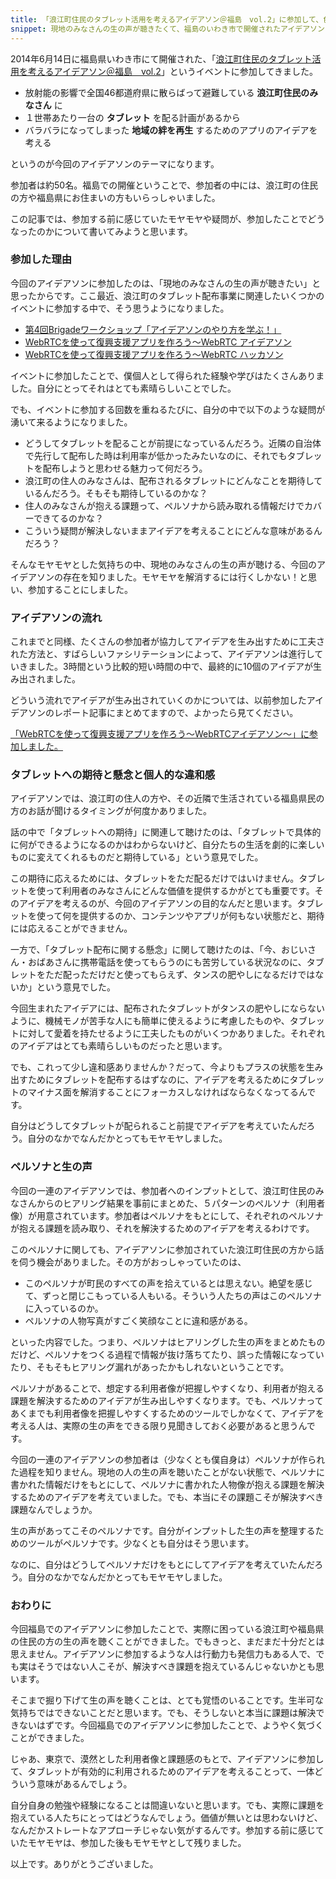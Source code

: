 ```yaml
---
title: 「浪江町住民のタブレット活用を考えるアイデアソン＠福島　vol.2」に参加して、色々考えた結果、モヤモヤした話
snippet: 現地のみなさんの生の声が聴きたくて、福島のいわき市で開催されたアイデアソンに参加してきました。参加する前に感じていたモヤモヤが、参加したことでどうなったのかについて書いてみようと思います。
---
```


2014年6月14日に福島県いわき市にて開催された、「[浪江町住民のタブレット活用を考えるアイデアソン＠福島　vol.2](http://codeforjapan.doorkeeper.jp/events/11109)」というイベントに参加してきました。

* 放射能の影響で全国46都道府県に散らばって避難している **浪江町住民のみなさん** に
* １世帯あたり一台の **タブレット** を配る計画があるから
* バラバラになってしまった **地域の絆を再生** するためのアプリのアイデアを考える

というのが今回のアイデアソンのテーマになります。

参加者は約50名。福島での開催ということで、参加者の中には、浪江町の住民の方や福島県にお住まいの方もいらっしゃいました。

この記事では、参加する前に感じていたモヤモヤや疑問が、参加したことでどうなったのかについて書いてみようと思います。


### 参加した理由

今回のアイデアソンに参加したのは、「現地のみなさんの生の声が聴きたい」と思ったからです。ここ最近、浪江町のタブレット配布事業に関連したいくつかのイベントに参加する中で、そう思うようになりました。

* [第4回Brigadeワークショップ「アイデアソンのやり方を学ぶ！」](http://codeforjapan.doorkeeper.jp/events/11075)
* [WebRTCを使って復興支援アプリを作ろう〜WebRTC アイデアソン](http://codeforjapan.doorkeeper.jp/events/11305)
* [WebRTCを使って復興支援アプリを作ろう〜WebRTC ハッカソン](http://codeforjapan.doorkeeper.jp/events/11422)

イベントに参加したことで、僕個人として得られた経験や学びはたくさんありました。自分にとってそれはとても素晴らしいことでした。

でも、イベントに参加する回数を重ねるたびに、自分の中で以下のような疑問が湧いて来るようになりました。

* どうしてタブレットを配ることが前提になっているんだろう。近隣の自治体で先行して配布した時は利用率が低かったみたいなのに、それでもタブレットを配布しようと思わせる魅力って何だろう。
* 浪江町の住人のみなさんは、配布されるタブレットにどんなことを期待しているんだろう。そもそも期待しているのかな？
* 住人のみなさんが抱える課題って、ペルソナから読み取れる情報だけでカバーできてるのかな？
* こういう疑問が解決しないままアイデアを考えることにどんな意味があるんだろう？

そんなモヤモヤとした気持ちの中、現地のみなさんの生の声が聴ける、今回のアイデアソンの存在を知りました。モヤモヤを解消するには行くしかない！と思い、参加することにしました。


### アイデアソンの流れ

これまでと同様、たくさんの参加者が協力してアイデアを生み出すために工夫された方法と、すばらしいファシリテーションによって、アイデアソンは進行していきました。3時間という比較的短い時間の中で、最終的に10個のアイデアが生み出されました。

どういう流れでアイデアが生み出されていくのかについては、以前参加したアイデアソンのレポート記事にまとめてますので、よかったら見てください。

[「WebRTCを使って復興支援アプリを作ろう〜WebRTCアイデアソン〜」に参加しました。](http://blog.kadoppe.com/2014/06/03/webrtc-ideathon.html)


### タブレットへの期待と懸念と個人的な違和感

アイデアソンでは、浪江町の住人の方や、その近隣で生活されている福島県民の方のお話が聞けるタイミングが何度かありました。

話の中で「タブレットへの期待」に関連して聴けたのは、「タブレットで具体的に何ができるようになるのかはわからないけど、自分たちの生活を劇的に楽しいものに変えてくれるものだと期待している」という意見でした。

この期待に応えるためには、タブレットをただ配るだけではいけません。タブレットを使って利用者のみなさんにどんな価値を提供するかがとても重要です。そのアイデアを考えるのが、今回のアイデアソンの目的なんだと思います。タブレットを使って何を提供するのか、コンテンツやアプリが何もない状態だと、期待には応えることができません。

一方で、「タブレット配布に関する懸念」に関して聴けたのは、「今、おじいさん・おばあさんに携帯電話を使ってもらうのにも苦労している状況なのに、タブレットをただ配っただけだと使ってもらえず、タンスの肥やしになるだけではないか」という意見でした。

今回生まれたアイデアには、配布されたタブレットがタンスの肥やしにならないように、機械モノが苦手な人にも簡単に使えるように考慮したものや、タブレットに対して愛着を持たせるように工夫したものがいくつかありました。それぞれのアイデアはとても素晴らしいものだったと思います。

でも、これって少し違和感ありませんか？だって、今よりもプラスの状態を生み出すためにタブレットを配布するはずなのに、アイデアを考えるためにタブレットのマイナス面を解消することにフォーカスしなければならなくなってるんです。

自分はどうしてタブレットが配られること前提でアイデアを考えていたんだろう。自分のなかでなんだかとってもモヤモヤしました。


### ペルソナと生の声

今回の一連のアイデアソンでは、参加者へのインプットとして、浪江町住民のみなさんからのヒアリング結果を事前にまとめた、５パターンのペルソナ（利用者像）が用意されています。参加者はペルソナをもとにして、それぞれのペルソナが抱える課題を読み取り、それを解決するためのアイデアを考えるわけです。

このペルソナに関しても、アイデアソンに参加されていた浪江町住民の方から話を伺う機会がありました。その方がおっしゃっていたのは、

* このペルソナが町民のすべての声を拾えているとは思えない。絶望を感じて、ずっと閉じこもっている人もいる。そういう人たちの声はこのペルソナに入っているのか。
* ペルソナの人物写真がすごく笑顔なことに違和感がある。

といった内容でした。つまり、ペルソナはヒアリングした生の声をまとめたものだけど、ペルソナをつくる過程で情報が抜け落ちてたり、誤った情報になっていたり、そもそもヒアリング漏れがあったかもしれないということです。

ペルソナがあることで、想定する利用者像が把握しやすくなり、利用者が抱える課題を解決するためのアイデアが生み出しやすくなります。でも、ペルソナってあくまでも利用者像を把握しやすくするためのツールでしかなくて、アイデアを考える人は、実際の生の声をできる限り見聞きしておく必要があると思うんです。

今回の一連のアイデアソンの参加者は（少なくとも僕自身は）ペルソナが作られた過程を知りません。現地の人の生の声を聴いたことがない状態で、ペルソナに書かれた情報だけをもとにして、ペルソナに書かれた人物像が抱える課題を解決するためのアイデアを考えていました。でも、本当にその課題こそが解決すべき課題なんでしょうか。

生の声があってこそのペルソナです。自分がインプットした生の声を整理するためのツールがペルソナです。少なくとも自分はそう思います。

なのに、自分はどうしてペルソナだけをもとにしてアイデアを考えていたんだろう。自分のなかでなんだかとってもモヤモヤしました。


### おわりに

今回福島でのアイデアソンに参加したことで、実際に困っている浪江町や福島県の住民の方の生の声を聴くことができました。でもきっと、まだまだ十分だとは思えません。アイデアソンに参加するような人は行動力も発信力もある人で、でも実はそうではない人こそが、解決すべき課題を抱えているんじゃないかとも思います。

そこまで掘り下げて生の声を聴くことは、とても覚悟のいることです。生半可な気持ちではできないことだと思います。でも、そうしないと本当に課題は解決できないはずです。今回福島でのアイデアソンに参加したことで、ようやく気づくことができました。

じゃあ、東京で、漠然とした利用者像と課題感のもとで、アイデアソンに参加して、タブレットが有効的に利用されるためのアイデアを考えることって、一体どういう意味があるんでしょう。

自分自身の勉強や経験になることは間違いないと思います。でも、実際に課題を抱えている人たちにとってはどうなんでしょう。価値が無いとは思わないけど、なんだかストレートなアプローチじゃない気がするんです。参加する前に感じていたモヤモヤは、参加した後もモヤモヤとして残りました。

以上です。ありがとうございました。
